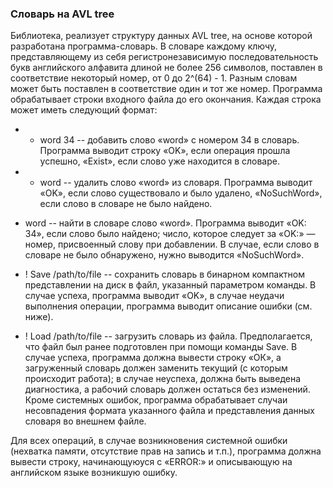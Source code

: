### Словарь на AVL tree


Библиотека, реализует структуру данных AVL tree, на основе которой разработана
программа-словарь. В словаре каждому ключу, представляющему из
себя регистронезависимую последовательность букв английского
алфавита длиной не более 256 символов, поставлен в соответствие
некоторый номер, от 0 до 2^(64) - 1. Разным словам может быть
поставлен в соответствие один и тот же номер.
Программа обрабатывает строки входного файла до его
окончания. Каждая строка может иметь следующий формат:


* + word 34 -- добавить слово «word» с номером 34 в словарь.
Программа выводит строку «OK», если операция прошла
успешно, «Exist», если слово уже находится в словаре.

* - word -- удалить слово «word» из словаря. Программа выводит
 «OK», если слово существовало и было удалено,
«NoSuchWord», если слово в словаре не было найдено.

* word -- найти в словаре слово «word». Программа выводит
«OK: 34», если слово было найдено; число, которое следует за
«OK:» — номер, присвоенный слову при добавлении. В случае,
если слово в словаре не было обнаружено, нужно выводится
«NoSuchWord».

* ! Save /path/to/file -- сохранить словарь в бинарном компактном
представлении на диск в файл, указанный параметром команды.
В случае успеха, программа выводит «OK», в случае
неудачи выполнения операции, программа выводит
описание ошибки (см. ниже).

* ! Load /path/to/file -- загрузить словарь из файла. Предполагается,
что файл был ранее подготовлен при помощи команды Save. В
случае успеха, программа должна вывести строку «OК», а
загруженный словарь должен заменить текущий (с которым
происходит работа); в случае неуспеха, должна быть выведена
диагностика, а рабочий словарь должен остаться без изменений.
Кроме системных ошибок, программа обрабатывает случаи несовпадения формата указанного файла и
представления данных словаря во внешнем файле.



Для всех операций, в случае возникновения системной ошибки
(нехватка памяти, отсутствие прав на запись и т.п.), программа
должна вывести строку, начинающуюуся с «ERROR:» и описывающую
на английском языке возникшую ошибку.

